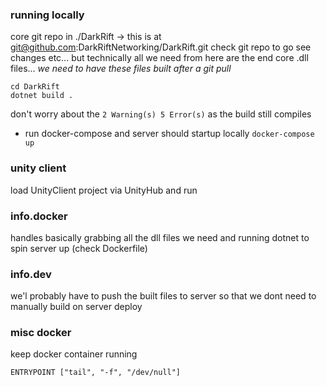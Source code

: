 ### running locally
core git repo in ./DarkRift -> this is at git@github.com:DarkRiftNetworking/DarkRift.git
check git repo to go see changes etc... but technically all we need from here are the end core .dll files...
*we need to have these files built after a git pull*
```
cd DarkRift
dotnet build .
```
don't worry about the `2 Warning(s) 5 Error(s)` as the build still compiles
- run docker-compose and server should startup locally
`docker-compose up`

### unity client
load UnityClient project via UnityHub and run

### info.docker
handles basically grabbing all the dll files we need and running dotnet to spin server up
(check Dockerfile)

### info.dev
we'l probably have to push the built files to server so that we dont need to
manually build on server deploy

### misc docker
keep docker container running
```
ENTRYPOINT ["tail", "-f", "/dev/null"]
```